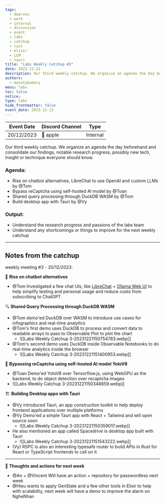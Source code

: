 ```yaml
---
tags:
  - dwarves
  - work
  - internal
  - discussion
  - event
  - labs
  - catchup
  - rust
  - elixir
  - LLM
  - tauri
title: "Labs Weekly Catchup #3"
date: 2023-12-21
description: Our third weekly catchup. We organize an agenda the day beforehand and consolidate our findings, notable research progress, possibly new tech, insight or technique everyone should know.
authors:
  - monotykamary
menu: labs
toc: false
notice: 
type: labs
hide_frontmatter: false
event_date: 2023-12-13
---
```


| Event Date                                                                                                                                                                                                                                                                                                                                                                                                                                                                                                                                                                                                                                                                                                                                                                                                    | Discord Channel | Type     |
| ------------------------------------------------------------------------------------------------------------------------------------------------------------------------------------------------------------------------------------------------------------------------------------------------------------------------------------------------------------------------------------------------------------------------------------------------------------------------------------------------------------------------------------------------------------------------------------------------------------------------------------------------------------------------------------------------------------------------------------------------------------------------------------------------------------- | --------------- | -------- |
| 20/12/2023 | 🍎 apple   | Internal |

Our third weekly catchup. We organize an agenda the day beforehand and consolidate our findings, notable research progress, possibly new tech, insight or technique everyone should know.
### Agenda:
- Rise on chatbot alternatives, LibreChat to use OpenAI and custom LLMs by @Tom
- Bypass reCaptcha using self-hosted AI model by @Toan
- Shared query processing through DuckDB WASM by @Tom
- Build desktop app with Tauri by @Vy

### Output:
- Understand the research progress and passions of the labs team
- Understand any shortcomings or things to improve for the next weekly catchup

---

## Notes from the catchup

weekly meeting #3 - 20/12/2023:

🧠 **Rise on chatbot alternatives**
- @Tom Investigated a few chat UIs, like [LibreChat](https://docs.librechat.ai/) + [Ollama Web UI](https://github.com/ollama-webui/ollama-webui) to help simplify testing and personal usage and reduce costs from subscribing to ChatGPT

🔍 **Shared Query Processing through DuckDB WASM**
- @Tom demo'ed DuckDB over WASM to introduce use cases for infographics and real-time analytics
- @Tom's first demo uses DuckDB to process and convert data to readable arrays to pass to Observable Plot to plot the chart
	- ![[Labs Weekly Catchup 3-20231221150754783.webp]]
- @Tom's second demo uses DuckDB inside Observable Notebooks to do real-time analytics inside the browser
	- ![[Labs Weekly Catchup 3-20231221151400953.webp]]

🥽 **Bypassing reCaptcha using self-hosted AI model YoloV8**
- @Toan Demo'ed YoloV8 over Tensorflow.js, using WebGPU as the backend, to do object detection over recaptcha images
- ![[Labs Weekly Catchup 3-20231221150348859.webp]]

🏗️ **Building Desktop apps with Tauri**
- @Vy introduced Tauri, an app construction toolkit to help deploy frontend applications over multiple platforms
- @Vy Demo'ed a simple Tauri app with React + Tailwind and will open source soon
	- ![[Labs Weekly Catchup 3-20231221150359017.webp]]
- He also mentioned an app called Spacedrive is desktop app built with Tauri
	- ![[Labs Weekly Catchup 3-20231221151543222.webp]]
- (Vy) RSPC is also an interesting typesafe router to build APIs in Rust for React or TypeScript frontends to call on it

---

💭 **Thoughts and actions for next week**
- @An + @Vincent Will have an action + repository for passwordless next week
- @Hieu wants to apply GenState and a few other tools in Elixir to help with scalability, next week will have a demo to improve the alarm on NgheNhan